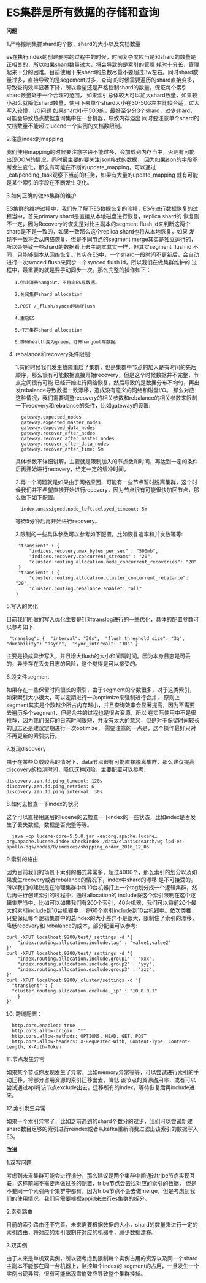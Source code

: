 # ES集群是所有数据的存储和查询

**问题**

1.严格控制集群shard的个数，shard的大小以及文档数量

es在执行index的创建删除的过程中的时候，时间复杂度应当是和shard的数量是正相关的，所以如果shard数量过大，将会导致的是索引的管理
耗时十分长，管理起来十分的困难。目前使用下来shard的总数尽量不要超过3w左右。同时shard数量过多，直接导致的是segement过多，查询
的时候需要遍历的shard直接变多，导致查询效率显著下降，所以希望还是严格控制shard的数量，保证每个索引shard数量处于一个合理的范围，
如果索引总体较大可以加大shard数量，如果较小那么就降低shard数量，使用下来单个shard大小在30-50G左右比较合适，过大写入较慢，I/O问题
如果shard小于50G的，最好至少分3个shard，过少shard，可能会导致热点数据查询集中在一台机器，导致内存溢出
同时要注意单个shard的文档数量不能超过lucene一个实例的文档数限制。

2.注意index的mapping

我们使用mapping的时候要注意字段不能过多，会加载到内存当中，否则有可能出现OOM的情况，同时最主要的要关注json格式的数据，
因为如果json的字段不断发生变化，那么有可能在不断的update_mapping，可以通过_cat/pending_task观察下当前的任务，如果有大量的update_mapping
就有可能是某个索引的字段在不断发生变化。

3.如何正确的做es集群的维护

ES集群的维护过程中，我们先了解下ES数据恢复的流程，ES在进行数据恢复的过程当中，首先primary shard是直接从本地磁盘进行恢复，replica shard的
恢复则不一定，因为Recovery的恢复是对比主副本的segment flush id来判断这两个shard是不是一致的，如果一致那么这个replica shard也将从本地恢复，如果
发现不一致将会从网络恢复，但是不同节点的segment merge其实是独立运行的，所以会导致一些shard的数据看上去主副本其实一样，但其实segment flush id
不同，只能够副本从网络恢复。其实在ES中，一个shard一段时间不更新后，会自动进行一次synced flush来同步一个synced flush id，所以我们在做集群维护的
过程中，最重要的就是要手动同步一次。那么完整的操作如下：

       1.停止消费hangout，不再向ES写数据。

       2.关闭集群shard allocation

       3.POST /_flush/synced强制flush

       4.重启ES

       5.打开集群shard allocation

       6.等待health变为green，打开hangout写数据。 

4.  rebalance和recovery条件限制:

    1.有的时候我们发生故障重启了集群，但是集群中节点的加入是有时间的先后顺序，那么很有可能数据直接开始recovery，但是这个时候数据并不完整，节点之间很有可能
       已经开始进行网络恢复，然后导致的是数据分布不均匀，再出发rebalance导致数据一致漂移，造成没有意义的网络和磁盘I/O。
       那么对应这种情况，我们需要调整recovery的相关参数和rebalance的相关参数来限制一下recovery和rebalance的条件，比如gateway的设置:

          gateway.expected_nodes
          gateway.expected_master_nodes
          gateway.expected_data_nodes
          gateway.recover_after_nodes
          gateway.recover_after_master_nodes
          gateway.recover_after_data_nodes
          gateway.recover_after_time: 5m
       具体参数不详细讲解，主要就是限制加入的节点数和时间，再达到一定的条件后再开始进行recovery，给定一定的缓冲时间。

    2.再一个问题就是如果由于网络原因，可能有一些节点暂时脱离集群，这个时候我们并不希望直接开始进行recovery，因为节点很有可能很快加回节点，那么做下如下配置:

          index.unassigned.node_left.delayed_timeout: 5m
       等待5分钟后再开始进行recovery。

    3.限制的一些具体参数可以参考如下配置，比如恢复速率和并发数等等:

         "transient" : {
             "indices.recovery.max_bytes_per_sec" : "500mb",
             "indices.recovery.concurrent_streams" : "20",
             "cluster.routing.allocation.node_concurrent_recoveries": "20"
         }
         "transient" : {
             "cluster.routing.allocation.cluster_concurrent_rebalance": "20",
             "cluster.routing.rebalance.enable": "all"
        }
5.写入的优化

  目前我们所做的写入优化主要是针对translog进行的一些优化，具体的配置参数可以参考如下:

     "translog": {  "interval": "30s",  "flush_threshold_size": "3g",  "durability": "async",  "sync_interval": "30s" }    
主要是换成异步写入，并且增大flush的大小和间隔时间。因为本身日志是可丢的，异步存在丢失日志的风险，这个觉得是可以接受的。

6.段文件segment

如果存在一些保留时间很长的索引，由于segment的个数很多，对于这类索引，如果索引大小很大，可以定期进行一次optimize来强制进行合并，
原则上segment其实是个数越少所占内存越小，并且查询效率会显著提高，因为不需要去遍历多个segment，但是合并的过程也是很占资源，所以
在实际使用中不是很推荐，因为我们保存的日志时间很短，并没有太大的意义，但是对于保留时间较长的日志还是建议定期进行一次optimize，
需要注意的一点是，这个操作最好只对不再更新的索引执行。

7.发现discovery

  由于在某些负载较高的情况下，data节点很有可能直接脱离集群，那么建议提高discovery的检测时间，降低这种风险，主要配置可以参考:

    discovery.zen.fd.ping_timeout: 120s
    discovery.zen.fd.ping_retries: 6
    discovery.zen.fd.ping_interval: 30s

8.如何去检查一下index的状况

  这个可以直接用底层的lucene的去检查一下index的一些状态，比如index是否发生了丢失数据，数据是否完整等等。
```
  java -cp lucene-core-5.5.0.jar -ea:org.apache.lucene… org.apache.lucene.index.CheckIndex /data/elasticsearch/wg-lpd-es-apollo-dqs/nodes/0/indices/shipping_order_2016_12_05
```
9.索引的路由

  因为目前我们的场景下索引的格式非常多，超过4000个，那么索引的划分以及如果发生recovery或者rebalance的情况下，index中shard的漂移
是不可接受的。所以我们的建议是在物理集群中每10台机器打上一个tag划分成一个逻辑集群，然后再进行创建索引的过程中，通过allocation的
include将这个索引限制在这个逻辑集群当中，比如可以如果我们有200个索引，40台机器，我们可以将前20个最大的索引include到10台机器中，
将60个索引include到10台机器中。依次类推，只要保证每个逻辑集群中的总index的大小差异不是很大，限制住了索引的漂移，降低recovery和
rebalance的成本，部分配置可以参考:

    curl -XPUT localhost:9200/test/_settings -d '{
        "index.routing.allocation.include.tag" : "value1,value2"
    }'
    curl -XPUT localhost:9200/test/_settings -d '{
        "index.routing.allocation.include.group1" : "xxx",
        "index.routing.allocation.include.group2" : "yyy",
        "index.routing.allocation.exclude.group3" : "zzz",
    }'
    curl -XPUT localhost:9200/_cluster/settings -d '{
      "transient" : {
      "cluster.routing.allocation.exclude._ip" : "10.0.0.1"
        }
    }'

10. 跨域配置：

```
  http.cors.enabled: true
  http.cors.allow-origin: "*"
  http.cors.allow-methods: OPTIONS, HEAD, GET, POST
  http.cors.allow-headers: X-Requested-With, Content-Type, Content-Length, X-Auth-Token
```

11.节点发生异常

  如果某个节点你发现发生了异常，比如memory异常等等，可以尝试进行索引的手动迁移，将部分占用资源的索引迁移出去，降低
该节点的资源占用率，或者可以尝试通过api将该节点exclude出去，迁移所有的index，等待恢复后再include进来。

12.索引发生异常

  如果一个索引异常了，比如之前遇到的shard个数分的过少，我们可以尝试新建shard数目足够的索引进行reindex或者从kafka重新消费过滤出该索引的数据写入ES。

**改进**

1.双写问题

  考虑到未来集群可能会进行拆分，那么建议是两个集群中间通过tribe节点实现互联，这样前端不需要再做过多的配置，tribe节点会去找对应的索引的数据，
但是不要同一个索引两个集群中都有，因为tribe节点不会去做merge，但是考虑到我们的使用情况，我们只需要根据appid来进行es集群的拆分。

2.索引路由

  目前的索引路由还不完善，未来需要根据数据的大小，shard的数量来进行一定的索引路由，将对应的索引限制在对应的机器中，减少数据漂移。

3.双实例

  由于未来是单机双实例，所以要考虑到限制每个实例占用的资源以及同一个shard主副本不能够在同一台机器上，监控每个index的
segment的占用，一旦发生一个实例出现异常，很有可能出现雪崩效应导致整个集群挂掉。

